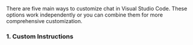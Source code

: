 There are five main ways to customize chat in Visual Studio Code. These options work independently or you can combine them for more comprehensive customization.

### 1. Custom Instructions